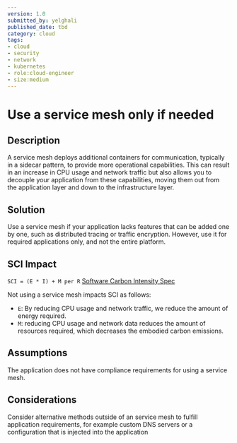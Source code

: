 ```yaml
---
version: 1.0
submitted_by: yelghali
published_date: tbd
category: cloud
tags: 
- cloud
- security
- network
- kubernetes
- role:cloud-engineer
- size:medium
---
```


# Use a service mesh only if needed

## Description
A service mesh deploys additional containers for communication, typically in a sidecar pattern, to provide more operational capabilities. This can result in an increase in CPU usage and network traffic but also allows you to decouple your application from these capabilities, moving them out from the application layer and down to the infrastructure layer.

## Solution
Use a service mesh if your application lacks features that can be added one by one, such as distributed tracing or traffic encryption. However, use it for required applications only, and not the entire platform.  

## SCI Impact
`SCI = (E * I) + M per R`
[Software Carbon Intensity Spec](https://grnsft.org/sci)

Not using a service mesh impacts SCI as follows:

- `E`: By reducing CPU usage and network traffic, we reduce the amount of energy required.
- `M`: reducing CPU usage and network data reduces the amount of resources required, which decreases the embodied carbon emissions.

## Assumptions
The application does not have compliance requirements for using a service mesh. 

## Considerations
Consider alternative methods outside of an service mesh to fulfill application requirements, for example custom DNS servers or a configuration that is injected into the application
